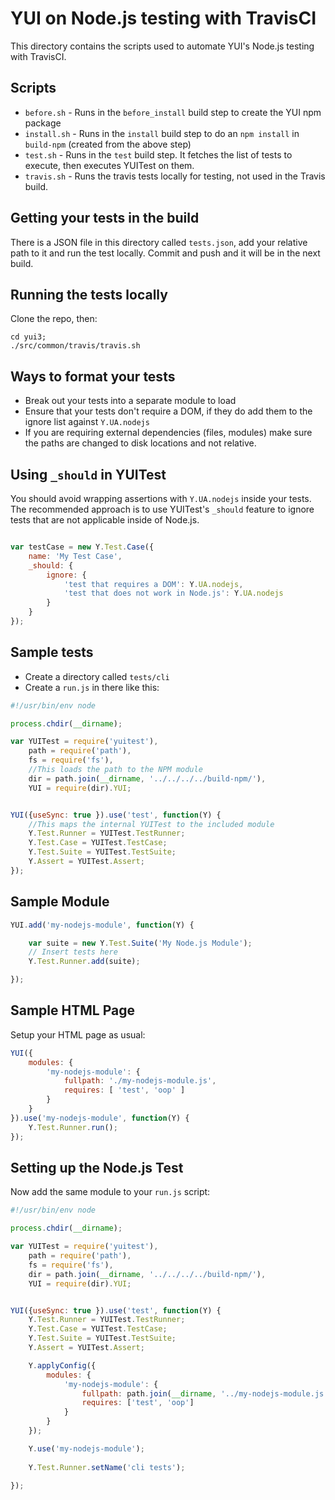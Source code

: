 YUI on Node.js testing with TravisCI
====================================

This directory contains the scripts used to automate YUI's Node.js testing with TravisCI.

Scripts
-------

   * `before.sh` - Runs in the `before_install` build step to create the YUI npm package
   * `install.sh` - Runs in the `install` build step to do an `npm install` in `build-npm` (created from the above step)
   * `test.sh` - Runs in the `test` build step. It fetches the list of tests to execute, then executes YUITest on them.
   * `travis.sh` - Runs the travis tests locally for testing, not used in the Travis build.

Getting your tests in the build
-------------------------------

There is a JSON file in this directory called `tests.json`, add your relative path to it and run the
test locally. Commit and push and it will be in the next build.


Running the tests locally
-------------------------

Clone the repo, then:

    cd yui3;
    ./src/common/travis/travis.sh


Ways to format your tests
-------------------------

   * Break out your tests into a separate module to load
   * Ensure that your tests don't require a DOM, if they do add them to the ignore list against `Y.UA.nodejs`
   * If you are requiring external dependencies (files, modules) make sure the paths are changed to disk locations and not relative.

Using `_should` in YUITest
--------------------------

You should avoid wrapping assertions with `Y.UA.nodejs` inside your tests. The recommended approach is
to use YUITest's `_should` feature to ignore tests that are not applicable inside of Node.js.

```javascript

var testCase = new Y.Test.Case({
    name: 'My Test Case',
    _should: {
        ignore: {
            'test that requires a DOM': Y.UA.nodejs,
            'test that does not work in Node.js': Y.UA.nodejs
        }
    }
});

```

Sample tests
------------

   * Create a directory called `tests/cli`
   * Create a `run.js` in there like this:


```javascript
#!/usr/bin/env node

process.chdir(__dirname);

var YUITest = require('yuitest'),
    path = require('path'),
    fs = require('fs'),
    //This loads the path to the NPM module
    dir = path.join(__dirname, '../../../../build-npm/'),
    YUI = require(dir).YUI;


YUI({useSync: true }).use('test', function(Y) {
    //This maps the internal YUITest to the included module
    Y.Test.Runner = YUITest.TestRunner;
    Y.Test.Case = YUITest.TestCase;
    Y.Test.Suite = YUITest.TestSuite;
    Y.Assert = YUITest.Assert;
});
```

Sample Module
-------------

```javascript
YUI.add('my-nodejs-module', function(Y) {

    var suite = new Y.Test.Suite('My Node.js Module');
    // Insert tests here
    Y.Test.Runner.add(suite);

});
```

Sample HTML Page
----------------

Setup your HTML page as usual:

```javascript
YUI({
    modules: {
        'my-nodejs-module': {
            fullpath: './my-nodejs-module.js',
            requires: [ 'test', 'oop' ]
        }
    }
}).use('my-nodejs-module', function(Y) {
    Y.Test.Runner.run();
});
```

Setting up the Node.js Test
---------------------------

Now add the same module to your `run.js` script:

```javascript
#!/usr/bin/env node

process.chdir(__dirname);

var YUITest = require('yuitest'),
    path = require('path'),
    fs = require('fs'),
    dir = path.join(__dirname, '../../../../build-npm/'),
    YUI = require(dir).YUI;


YUI({useSync: true }).use('test', function(Y) {
    Y.Test.Runner = YUITest.TestRunner;
    Y.Test.Case = YUITest.TestCase;
    Y.Test.Suite = YUITest.TestSuite;
    Y.Assert = YUITest.Assert;

    Y.applyConfig({
        modules: {
            'my-nodejs-module': {
                fullpath: path.join(__dirname, '../my-nodejs-module.js'),
                requires: ['test', 'oop']
            }
        }
    });

    Y.use('my-nodejs-module');
    
    Y.Test.Runner.setName('cli tests');
    
});
```
